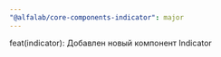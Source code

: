 ```yaml
---
"@alfalab/core-components-indicator": major
---
```


feat(indicator): Добавлен новый компонент Indicator

